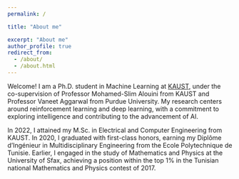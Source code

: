 ```yaml
---
permalink: /

title: "About me"

excerpt: "About me"
author_profile: true
redirect_from: 
  - /about/
  - /about.html
---
```



Welcome! I am a Ph.D. student in Machine Learning at [KAUST](https://www.kaust.edu.sa/en/), under the co-supervision of Professor Mohamed-Slim Alouini from KAUST and Professor Vaneet Aggarwal from Purdue University. My research centers around reinforcement learning and deep learning, with a commitment to exploring intelligence and contributing to the advancement of AI.

In 2022, I attained my M.Sc. in Electrical and Computer Engineering from KAUST. In 2020, I graduated with first-class honors, earning my Diplôme d’Ingénieur in Multidisciplinary Engineering from the Ecole Polytechnique de Tunisie. Earlier, I engaged in the study of Mathematics and Physics at the University of Sfax, achieving a position within the top 1% in the Tunisian national Mathematics and Physics contest of 2017.